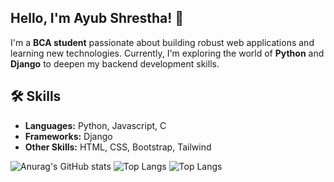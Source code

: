 ## Hello, I'm Ayub Shrestha! 👋

I'm a **BCA student** passionate about building robust web applications and learning new technologies. Currently, I'm exploring the world of **Python** and **Django** to deepen my backend development skills.

## 🛠️ Skills  
- **Languages:** Python, Javascript, C
- **Frameworks:** Django  
- **Other Skills:** HTML, CSS, Bootstrap, Tailwind

![Anurag's GitHub stats](https://github-readme-stats.vercel.app/api?username=ayubsht1&show_icons=true&theme=transparent)
![Top Langs](https://github-readme-stats.vercel.app/api/top-langs/?username=ayubsht1&hide_progress=true&show_icons=true&bg_color=00000000)
![Top Langs](https://github-readme-stats.vercel.app/api/top-langs/?username=ayubsht1&hide=css&show_icons=true&bg_color=00000000)
<!--
**ayubsht1/ayubsht1** is a ✨ _special_ ✨ repository because its `README.md` (this file) appears on your GitHub profile.

Here are some ideas to get you started:

- 🔭 I’m currently working on ...
- 🌱 I’m currently learning ...
- 👯 I’m looking to collaborate on ...
- 🤔 I’m looking for help with ...
- 💬 Ask me about ...
- 📫 How to reach me: ...
- 😄 Pronouns: ...
- ⚡ Fun fact: ...
-->
